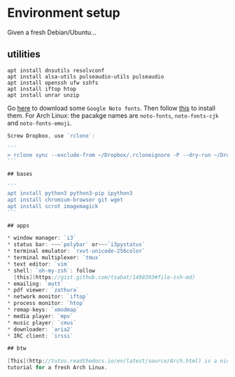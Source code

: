 # Environment setup

Given a fresh Debian/Ubuntu...

## utilities

```
apt install dnsutils resolvconf
apt install alsa-utils pulseaudio-utils pulseaudio
apt install openssh ufw sshfs
apt install iftop htop
apt install unrar unzip
```

Go [here](https://www.google.com/get/noto/) to download some `Google Noto
fonts`. Then follow [this](https://gist.github.com/rogerleite/99819) to install
them. For Arch Linux: the pacakge names are `noto-fonts`, `noto-fonts-cjk` and
`noto-fonts-emoji`.

~~~Go [here](https://www.dropbox.com/install-linux) to install `Dropbox`.~~~
Screw Dropbox, use `rclone`:

```
> rclone sync --exclude-from ~/Dropbox/.rcloneignore -P --dry-run ~/Dropbox dropbox:/
```

## bases

```
apt install python3 python3-pip ipython3
apt install chromium-browser git wget
apt install scrot imagemagick
```

## apps

* window manager: `i3`
* status bar: ~~~`polybar` or~~~`i3pystatus`
* terminal emulator: `rxvt-unicode-256color`
* terminal multiplexer: `tmux`
* text editor: `vim`
* shell: `oh-my-zsh`: follow
  [this](https://gist.github.com/tsabat/1498393#file-zsh-md)
* emailing: `mutt`
* pdf viewer: `zathura`
* network monitor: `iftop`
* process monitor: `htop`
* remap-keys: `xmodmap`
* media player: `mpv`
* music player: `cmus`
* downloader: `aria2`
* IRC client: `irssi`

## btw

[This](http://tutos.readthedocs.io/en/latest/source/Arch.html) is a nice
tutorial for a fresh Arch Linux.
